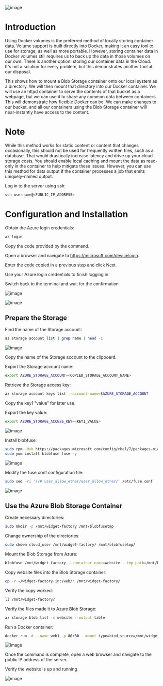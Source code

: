![image](https://user-images.githubusercontent.com/44756128/114068760-d94fc500-9863-11eb-84b2-470b9f53f056.png)

# Introduction
Using Docker volumes is the preferred method of locally storing container data. Volume support is built directly into Docker, making it an easy tool to use for storage, as well as more portable. However, storing container data in Docker volumes still requires us to back up the data in those volumes on our own. There is another option: storing our container data in the Cloud. It's not a solution for every problem, but this demonstrates another tool at our disposal.

This shows how to mount a Blob Storage container onto our local system as a directory. We will then mount that directory into our Docker container. We will use an httpd container to serve the contents of that bucket as a webpage, but we can use it to share any common data between containers. This will demonstrate how flexible Docker can be. We can make changes to our bucket, and all our containers using the Blob Storage container will near-instantly have access to the content.

# Note
While this method works for static content or content that changes occasionally, this should not be used for frequently written files, such as a database. That would drastically increase latency and drive up your cloud storage costs. You should enable local caching and mount the data as read-only in the container to help mitigate these issues. However, you can use this method for data output if the container processes a job that emits uniquely-named output.

Log in to the server using ssh:
```sh
ssh username@<PUBLIC_IP_ADDRESS>
```

# Configuration and Installation
Obtain the Azure login credentials:
```sh
az login
```

Copy the code provided by the command.

Open a browser and navigate to https://microsoft.com/devicelogin.

Enter the code copied in a previous step and click Next.

Use your Azure login credentials to finish logging in.

Switch back to the terminal and wait for the confirmation.

![image](https://user-images.githubusercontent.com/44756128/114069268-6c88fa80-9864-11eb-9478-d5ab58d16d9b.png)

![image](https://user-images.githubusercontent.com/44756128/114070689-deae0f00-9865-11eb-8e35-6cfbc9b0da8c.png)

## Prepare the Storage
Find the name of the Storage account:
```sh
az storage account list | grep name | head -1
```

![image](https://user-images.githubusercontent.com/44756128/114070776-fb4a4700-9865-11eb-9969-21ccc67c6dec.png)

Copy the name of the Storage account to the clipboard.

Export the Storage account name:
```sh
export AZURE_STORAGE_ACCOUNT=<COPIED_STORAGE_ACCOUNT_NAME>
```

Retrieve the Storage access key:
```sh
az storage account keys list --account-name=$AZURE_STORAGE_ACCOUNT
```

Copy the key1 "value" for later use.

Export the key value:
```sh
export AZURE_STORAGE_ACCESS_KEY=<KEY1_VALUE>
```

![image](https://user-images.githubusercontent.com/44756128/114071100-5c721a80-9866-11eb-9a68-db2c4713c927.png)

Install blobfuse:
```sh
sudo rpm -Uvh https://packages.microsoft.com/config/rhel/7/packages-microsoft-prod.rpm
sudo yum install blobfuse fuse -y
```

![image](https://user-images.githubusercontent.com/44756128/114071282-8deae600-9866-11eb-8907-54a971072ad0.png)

Modify the fuse.conf configuration file:
```sh
sudo sed -ri 's/# user_allow_other/user_allow_other/' /etc/fuse.conf
```

![image](https://user-images.githubusercontent.com/44756128/114071354-a2c77980-9866-11eb-81c6-fc1327c8c04c.png)

## Use the Azure Blob Storage Container
Create necessary directories:
```sh
sudo mkdir -p /mnt/widget-factory /mnt/blobfusetmp
```

Change ownership of the directories:
```sh
sudo chown cloud_user /mnt/widget-factory/ /mnt/blobfusetmp/
```

Mount the Blob Storage from Azure:
```sh
blobfuse /mnt/widget-factory --container-name=website --tmp-path=/mnt/blobfusetmp -o allow_other
```

Copy website files into the Blob Storage container:
```sh
cp -r ~/widget-factory-inc/web/* /mnt/widget-factory/
```

Verify the copy worked:
```sh
ll /mnt/widget-factory/
```

Verify the files made it to Azure Blob Storage:
```sh
az storage blob list -c website --output table
```

Run a Docker container:
```sh
docker run -d --name web1 -p 80:80 --mount type=bind,source=/mnt/widget-factory,target=/usr/local/apache2/htdocs,readonly httpd:2.4
```

![image](https://user-images.githubusercontent.com/44756128/114071542-d904f900-9866-11eb-9be5-f97822d8064c.png)

Once the command is complete, open a web browser and navigate to the public IP address of the server.

Verify the website is up and running.

![image](https://user-images.githubusercontent.com/44756128/114071674-ff2a9900-9866-11eb-9ea9-1c777d0fd5b1.png)
